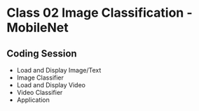 # Class 02 Image Classification - MobileNet

## Coding Session
* Load and Display Image/Text
* Image Classifier
* Load and Display Video
* Video Classifier
* Application